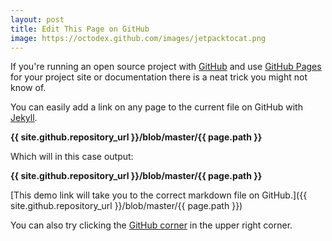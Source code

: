 ```yaml
---
layout: post
title: Edit This Page on GitHub
image: https://octodex.github.com/images/jetpacktocat.png
---
```


If you're running an open source project with [GitHub](https://github.com/) and use [GitHub Pages](https://pages.github.com/) for your project site or documentation there is a neat trick you might not know of.

You can easily add a link on any page to the current file on GitHub with [Jekyll](https://jekyllrb.com/).

**&#123;&#123; site.github.repository_url &#125;&#125;/blob/master/&#123;&#123; page.path &#125;&#125;**

Which will in this case output:

**{{ site.github.repository_url }}/blob/master/{{ page.path }}**

[This demo link will take you to the correct markdown file on GitHub.]({{ site.github.repository_url }}/blob/master/{{ page.path }})

You can also try clicking the [GitHub corner](http://tholman.com/github-corners/) in the upper right corner.
